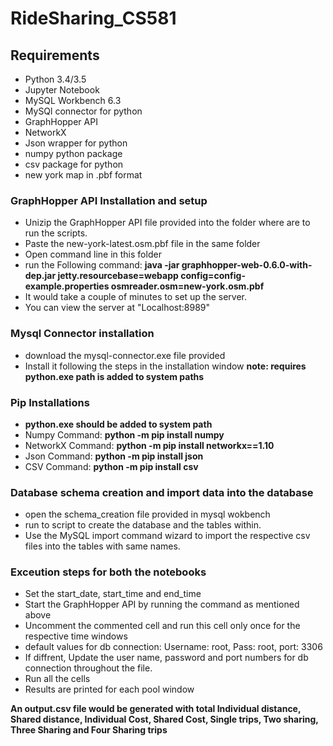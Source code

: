 # RideSharing_CS581
## Requirements
  - Python 3.4/3.5
  - Jupyter Notebook
  - MySQL Workbench 6.3
  - MySQl connector for python
  - GraphHopper API
  - NetworkX
  - Json wrapper for python
  - numpy python package
  - csv package for python
  - new york map in .pbf format
  
  
### GraphHopper API Installation and setup
  - Unizip the GraphHopper API file provided into the folder where are to run the scripts. 
  - Paste the new-york-latest.osm.pbf file in the same folder
  - Open command line in this folder
  - run the Following command: **java -jar graphhopper-web-0.6.0-with-dep.jar jetty.resourcebase=webapp config=config-example.properties osmreader.osm=new-york.osm.pbf**
  - It would take a couple of minutes to set up the server.
  - You can view the server at "Localhost:8989"
  
### Mysql Connector installation
  - download the mysql-connector.exe file provided
  - Install it following the steps in the installation window
  **note: requires python.exe path is added to system paths**
  
### Pip Installations
  - **python.exe should be added to system path**
  - Numpy Command: **python -m pip install numpy**
  - NetworkX Command: **python -m pip install networkx==1.10**
  - Json Command: **python -m pip install json**
  - CSV Command: **python -m pip install csv**
  
### Database schema creation and import data into the database
  - open the schema_creation file provided in mysql wokbench
  - run to script to create the database and the tables within.
  - Use the MySQL import command wizard to import the respective csv files into the tables with same names.
  
### Exceution steps for both the notebooks
  - Set the start_date, start_time and end_time
  - Start the GraphHopper API by running the command as mentioned above
  - Uncomment the commented cell and run this cell only once for the respective time windows
  - default values for db connection: Username: root, Pass: root, port: 3306
  - If diffrent, Update the user name, password and port numbers for db connection throughout the file.
  - Run all the cells
  - Results are printed for each pool window
  
**An output.csv file would be generated with total Individual distance, Shared distance, Individual Cost, Shared Cost, Single trips, Two sharing, Three Sharing and Four Sharing trips**
